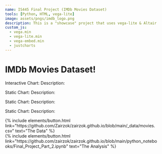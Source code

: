 ```yaml
---
name: IS445 Final Project (IMDb Movies Dataset)
tools: [Python, HTML, vega-lite]
image: assets/pngs/imdb_logo.png
description: This is a "showcase" project that uses vega-lite & Altair & Python for interactive viz!
custom_js:
  - vega.min
  - vega-lite.min
  - vega-embed.min
  - justcharts
---
```



# IMDb Movies Dataset!

Interactive Chart:
<vegachart schema-url="{{ site.baseurl }}/assets/json/final_pt2_interactive1.json" style="width: 100%"></vegachart>
Description: 

Static Chart:
<vegachart schema-url="{{ site.baseurl }}/assets/json/final_pt2_Title_Budget_Basic.json" style="width: 100%"></vegachart>
Description: 

Static Chart:
<vegachart schema-url="{{ site.baseurl }}/assets/json/final_pt2_Title_Rating_Basic.json" style="width: 100%"></vegachart>
Description: 

Static Chart:
<vegachart schema-url="{{ site.baseurl }}/assets/json/final_pt2_Title_Budget_Line.json" style="width: 100%"></vegachart>
Description: 


<div class="left">
{% include elements/button.html link="https://github.com/Zairzok/zairzok.github.io/blob/main/_data/movies.csv" text="The Data" %}
</div>

<div class="right">
{% include elements/button.html link="https://github.com/zairzok/zairzok.github.io/blob/main/python_notebooks/Final_Project_Part_2.ipynb" text="The Analysis" %}
</div>

